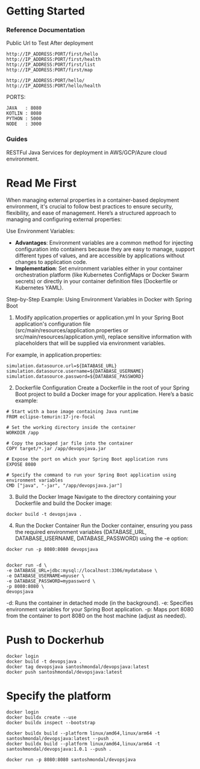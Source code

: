 # Getting Started

### Reference Documentation

Public Url to Test After deployment
```
http://IP_ADDRESS:PORT/first/hello
http://IP_ADDRESS:PORT/first/health
http://IP_ADDRESS:PORT/first/list
http://IP_ADDRESS:PORT/first/map          

http://IP_ADDRESS:PORT/hello/
http://IP_ADDRESS:PORT/hello/health
```

PORTS: 
```
JAVA   : 8080
KOTLIN : 8080
PYTHON : 5000
NODE   : 3000
```


### Guides
RESTFul Java Services for deployment in AWS/GCP/Azure cloud environment. 


# Read Me First
When managing external properties in a container-based deployment environment, it's crucial to follow best practices to ensure security, flexibility, and ease of management. Here’s a structured approach to managing and configuring external properties:

Use Environment Variables:

- **Advantages**: Environment variables are a common method for injecting configuration into containers because they are easy to manage, support different types of values, and are accessible by applications without changes to application code.
- **Implementation**: Set environment variables either in your container orchestration platform (like Kubernetes ConfigMaps or Docker Swarm secrets) or directly in your container definition files (Dockerfile or Kubernetes YAML).


Step-by-Step Example: Using Environment Variables in Docker with Spring Boot
1. Modify application.properties or application.yml
   In your Spring Boot application's configuration file (src/main/resources/application.properties or src/main/resources/application.yml), replace sensitive information with placeholders that will be supplied via environment variables.

For example, in application.properties:

```
simulation.datasource.url=${DATABASE_URL}
simulation.datasource.username=${DATABASE_USERNAME}
simulation.datasource.password=${DATABASE_PASSWORD}
```
2. Dockerfile Configuration
   Create a Dockerfile in the root of your Spring Boot project to build a Docker image for your application. Here’s a basic example:

```
# Start with a base image containing Java runtime
FROM eclipse-temurin:17-jre-focal

# Set the working directory inside the container
WORKDIR /app

# Copy the packaged jar file into the container
COPY target/*.jar /app/devopsjava.jar

# Expose the port on which your Spring Boot application runs
EXPOSE 8080

# Specify the command to run your Spring Boot application using environment variables
CMD ["java", "-jar", "/app/devopsjava.jar"]
```
3. Build the Docker Image
   Navigate to the directory containing your Dockerfile and build the Docker image:
```
docker build -t devopsjava .
```

4. Run the Docker Container
   Run the Docker container, ensuring you pass the required environment variables (DATABASE_URL, DATABASE_USERNAME, DATABASE_PASSWORD) using the -e option:

```
docker run -p 8080:8080 devopsjava


docker run -d \
-e DATABASE_URL=jdbc:mysql://localhost:3306/mydatabase \
-e DATABASE_USERNAME=myuser \
-e DATABASE_PASSWORD=mypassword \
-p 8080:8080 \
devopsjava
```
-d: Runs the container in detached mode (in the background).
-e: Specifies environment variables for your Spring Boot application.
-p: Maps port 8080 from the container to port 8080 on the host machine (adjust as needed).



# Push to Dockerhub
```
docker login
docker build -t devopsjava .
docker tag devopsjava santoshmondal/devopsjava:latest
docker push santoshmondal/devopsjava:latest
```

# Specify the platform
```
docker login
docker buildx create --use
docker buildx inspect --bootstrap

docker buildx build --platform linux/amd64,linux/arm64 -t santoshmondal/devopsjava:latest --push .
docker buildx build --platform linux/amd64,linux/arm64 -t santoshmondal/devopsjava:1.0.1 --push .

docker run -p 8080:8080 santoshmondal/devopsjava
```







